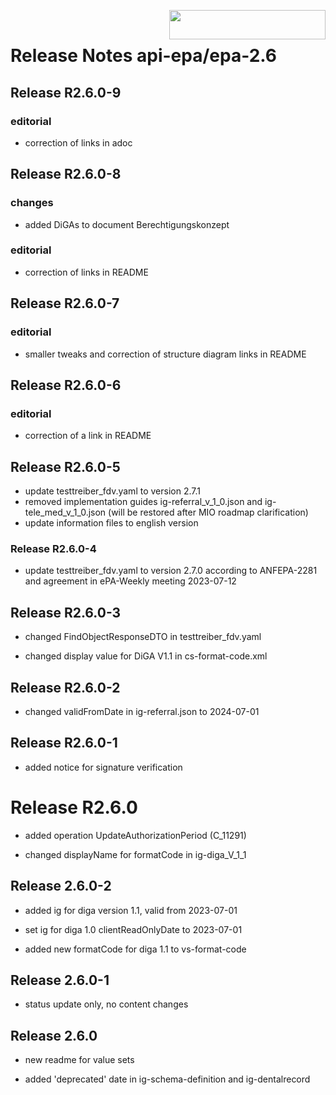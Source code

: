 <img align="right" width="250" height="47" src="images/Gematik_Logo_Flag_With_Background.png"/> <br/>    

# Release Notes api-epa/epa-2.6

## Release R2.6.0-9
### editorial 
- correction of links in adoc

## Release R2.6.0-8
### changes
- added DiGAs to document Berechtigungskonzept 

### editorial 
- correction of links in README

## Release R2.6.0-7
### editorial
- smaller tweaks and correction of structure diagram links in README

## Release R2.6.0-6
### editorial
- correction of a link in README

## Release R2.6.0-5

- update testtreiber_fdv.yaml to version 2.7.1
- removed implementation guides ig-referral_v_1_0.json and ig-tele_med_v_1_0.json (will be restored after MIO roadmap clarification)
- update information files to english version

### Release R2.6.0-4
- update testtreiber_fdv.yaml to version 2.7.0 according to ANFEPA-2281 and agreement in ePA-Weekly meeting 2023-07-12

## Release R2.6.0-3
- changed FindObjectResponseDTO in testtreiber_fdv.yaml

- changed display value for DiGA V1.1 in cs-format-code.xml

## Release R2.6.0-2
- changed validFromDate in ig-referral.json to 2024-07-01

## Release R2.6.0-1
- added notice for signature verification

# Release R2.6.0
- added operation UpdateAuthorizationPeriod (C_11291)

- changed displayName for formatCode in ig-diga_V_1_1

## Release 2.6.0-2
- added ig for diga version 1.1, valid from 2023-07-01

- set ig for diga 1.0 clientReadOnlyDate to 2023-07-01

- added new formatCode for diga 1.1 to vs-format-code

## Release 2.6.0-1
- status update only, no content changes

## Release 2.6.0
- new readme for value sets

- added 'deprecated' date in ig-schema-definition and ig-dentalrecord